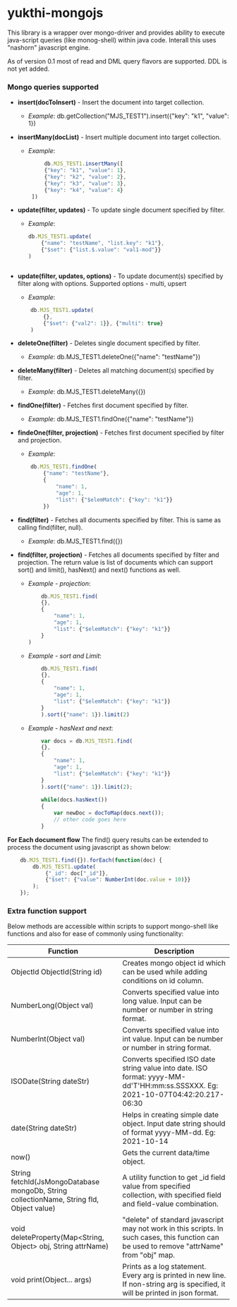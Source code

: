 # yukthi-mongojs

This library is a wrapper over mongo-driver and provides ability to execute java-script queries (like monog-shell) within java code. Interall this uses "nashorn" javascript engine.

As of version 0.1 most of read and DML query flavors are supported. DDL is not yet added.

### Mongo queries supported

* **insert(docToInsert)** - Insert the document into target collection.
    * *Example*: db.getCollection("MJS_TEST1").insert({"key": "k1", "value": 1})

* **insertMany(docList)** - Insert multiple document into target collection.
    * *Example*: 
       ```javascript
    		db.MJS_TEST1.insertMany([  
			{"key": "k1", "value": 1},  
			{"key": "k2", "value": 2},  
			{"key": "k3", "value": 3},  
			{"key": "k4", "value": 4}  
		])
       ```
	
* **update(filter, updates)** - To update single document specified by filter.
    * *Example*: 
    	```javascript
		db.MJS_TEST1.update(  
			{"name": "testName", "list.key": "k1"},  
			{"$set": {"list.$.value": "val1-mod"}}  
		)
	```
* **update(filter, updates, options)** - To update document(s) specified by filter along with options. Supported options - multi, upsert
    * *Example*: 
 	```javascript
		db.MJS_TEST1.update(  
			{},  
			{"$set": {"val2": 1}}, {"multi": true}  
		)
	```
* **deleteOne(filter)** - Deletes single document specified by filter.
    * *Example*: db.MJS_TEST1.deleteOne({"name": "testName"})
* **deleteMany(filter)** - Deletes all matching document(s) specified by filter.
    * *Example*: db.MJS_TEST1.deleteMany({})
* **findOne(filter)** - Fetches first document specified by filter.
    * *Example*: db.MJS_TEST1.findOne({"name": "testName"})
* **findeOne(filter, projection)** - Fetches first document specified by filter and projection.
    * *Example*: 
	```javascript
		db.MJS_TEST1.findOne(  
			{"name": "testName"},  
			{  
				"name": 1,  
				"age": 1,  
				"list": {"$elemMatch": {"key": "k1"}}  
			})
	```
* **find(filter)** - Fetches all documents specified by filter. This is same as calling find(filter, null).
    * *Example*: db.MJS_TEST1.find({})
* **find(filter, projection)** - Fetches all documents specified by filter and projection. The return value is list of documents which can support sort() and limit(), hasNext() and next() functions as well.
    * *Example - projection*: 
    	```javascript
    		db.MJS_TEST1.find(  
			{},  
			{  
				"name": 1,  
				"age": 1,  
				"list": {"$elemMatch": {"key": "k1"}}  
			}
		)
		```
	
    * *Example - sort and Limit*: 
    	```javascript
    		db.MJS_TEST1.find(  
			{},  
			{  
				"name": 1,  
				"age": 1,  
				"list": {"$elemMatch": {"key": "k1"}}  
			}
			).sort({"name": 1}).limit(2)
		```
	
    * *Example - hasNext and next*: 
    	```javascript
    		var docs = db.MJS_TEST1.find(  
			{},  
			{  
				"name": 1,  
				"age": 1,  
				"list": {"$elemMatch": {"key": "k1"}}  
			}
			).sort({"name": 1}).limit(2);
			
			while(docs.hasNext())
			{
				var newDoc = docToMap(docs.next());
				// other code goes here
			}
		```
**For Each document flow**
The find() query results can be extended to process the document using javascript as shown below:  
```javascript
	db.MJS_TEST1.find({}).forEach(function(doc) {  
		db.MJS_TEST1.update(  
			{"_id": doc["_id"]},   
			{"$set": {"value": NumberInt(doc.value + 10)}}  
		);  
	});
```

### Extra function support

Below methods are accessible within scripts to support mongo-shell like functions and also for ease of commonly using functionality:  

Function                                                                                  |         Description
------------------------------------------------------------------------------------------|-----------------------------
ObjectId ObjectId(String id)                                                              |  Creates mongo object id which can be used while adding conditions on id column.
NumberLong(Object val)                                                                    |  Converts specified value into long value. Input can be number or number in string format.
NumberInt(Object val)                                                                     | Converts specified value into int value. Input can be number or number in string format.
ISODate(String dateStr)                                                                   | Converts specified ISO date string value into date. ISO format: yyyy-MM-dd'T'HH:mm:ss.SSSXXX. Eg: 2021-10-07T04:42:20.217-06:30
date(String dateStr)                                                                      |  Helps in creating simple date object. Input date string should of format yyyy-MM-dd. Eg: 2021-10-14
now()                                                                                     | Gets the current data/time object.
String fetchId(JsMongoDatabase mongoDb, String collectionName, String fld, Object value)  | A utility function to get _id field value from specified collection, with specified field and field-value combination.
void deleteProperty(Map<String, Object> obj, String attrName)                             | "delete" of standard javascript may not work in this scripts. In such cases, this function can be used to remove "attrName" from "obj" map.
void print(Object... args)                             									  | Prints as a log statement. Every arg is printed in new line. If non-string arg is specified, it will be printed in json format.





    

